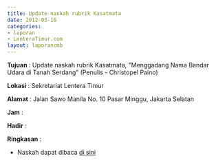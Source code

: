 ```yaml
---
title: Update naskah rubrik Kasatmata
date: 2012-03-16
categories:
- laporan
- LenteraTimur.com
layout: laporancmb
---
```



**Tujuan** : Update naskah rubrik Kasatmata, "Menggadang Nama Bandar Udara di Tanah Serdang" (Penulis - Christopel Paino)

**Lokasi** : Sekretariat Lentera Timur

**Alamat** : Jalan Sawo Manila No. 10 Pasar Minggu, Jakarta Selatan

**Jam** : 

**Hadir** : 

**Ringkasan** : 
* Naskah dapat dibaca [di sini](http://www.lenteratimur.com/2012/03/menggadang-nama-bandar-udara-di-tanah-serdang/)
